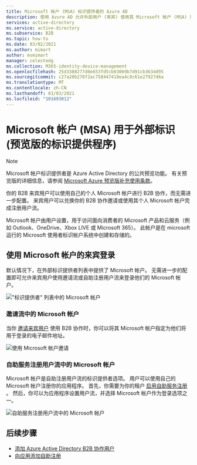 ```yaml
---
title: Microsoft 帐户 (MSA) 标识提供者的 Azure AD
description: 使用 Azure AD 允许外部用户 (来宾) 使用其 Microsoft 帐户 (MSA) 登录到 Azure AD 应用。
services: active-directory
ms.service: active-directory
ms.subservice: B2B
ms.topic: how-to
ms.date: 03/02/2021
ms.author: mimart
author: msmimart
manager: celestedg
ms.collection: M365-identity-device-management
ms.openlocfilehash: 25d3380277d0e653fd5cb03069b7d91cb363dd95
ms.sourcegitcommit: c27a20b278f2ac758447418ea4c8c61e27927d6a
ms.translationtype: MT
ms.contentlocale: zh-CN
ms.lasthandoff: 03/03/2021
ms.locfileid: "101693012"
---
```

# <a name="microsoft-account-msa-identity-provider-for-external-identities-preview"></a>Microsoft 帐户 (MSA) 用于外部标识 (预览版的标识提供程序) 

> [!NOTE]
> Microsoft 帐户标识提供者是 Azure Active Directory 的公共预览功能。 有关预览版的详细信息，请参阅 [Microsoft Azure 预览版补充使用条款](https://azure.microsoft.com/support/legal/preview-supplemental-terms/)。

你的 B2B 来宾用户可以使用自己的个人 Microsoft 帐户进行 B2B 协作，而无需进一步配置。 来宾用户可以兑换你的 B2B 协作邀请或使用其个人 Microsoft 帐户完成注册用户流。

Microsoft 帐户由用户设置，用于访问面向消费者的 Microsoft 产品和云服务（例如 Outlook、OneDrive、Xbox LIVE 或 Microsoft 365）。 此帐户是在 microsoft 运行的 Microsoft 使用者标识帐户系统中创建和存储的。

## <a name="guest-sign-in-using-microsoft-accounts"></a>使用 Microsoft 帐户的来宾登录

默认情况下，在外部标识提供者列表中提供了 Microsoft 帐户。 无需进一步的配置即可允许来宾用户使用邀请流或自助注册用户流来登录他们的 Microsoft 帐户。

!["标识提供者" 列表中的 Microsoft 帐户](media/microsoft-account/microsoft-account-identity-provider.png)

### <a name="microsoft-account-in-the-invitation-flow"></a>邀请流中的 Microsoft 帐户

当你 [邀请来宾用户](add-users-administrator.md) 使用 B2B 协作时，你可以将其 Microsoft 帐户指定为他们将用于登录的电子邮件地址。

![使用 Microsoft 帐户邀请](media/microsoft-account/microsoft-account-invite.png)

### <a name="microsoft-account-in-self-service-sign-up-user-flows"></a>自助服务注册用户流中的 Microsoft 帐户

Microsoft 帐户是自助注册用户流的标识提供者选项。 用户可以使用自己的 Microsoft 帐户注册你的应用程序。 首先，你需要为你的租户 [启用自助服务注册](self-service-sign-up-user-flow.md) 。 然后，你可以为应用程序设置用户流，并选择 Microsoft 帐户作为登录选项之一。

![自助服务注册用户流中的 Microsoft 帐户](media/microsoft-account/microsoft-account-user-flow.png)

## <a name="next-steps"></a>后续步骤

- [添加 Azure Active Directory B2B 协作用户](add-users-administrator.md)
- [向应用添加自助注册](self-service-sign-up-user-flow.md)